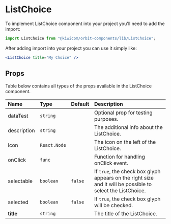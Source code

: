 # ListChoice
To implement ListChoice component into your project you'll need to add the import:
```jsx
import ListChoice from "@kiwicom/orbit-components/lib/ListChoice";
```
After adding import into your project you can use it simply like:
```jsx
<ListChoice title="My Choice" />
```
## Props
Table below contains all types of the props available in the ListChoice component.

| Name              | Type          | Default | Description                      |
| :---------------- | :------------ | :------ | :------------------------------- |
| dataTest          | `string`      |         | Optional prop for testing purposes.
| description       | `string`      |         | The additional info about the ListChoice.
| icon              | `React.Node`  |         | The icon on the left of the ListChoice.
| onClick           | `func`        |         | Function for handling onClick event.
| selectable        | `boolean`     | `false` | If `true`, the check box glyph appears on the right size and it will be possible to select the ListChoice.
| selected          | `boolean`     | `false` | If `true`, the check box glyph will be checked.
| **title**         | `string`      |         | The title of the ListChoice.
